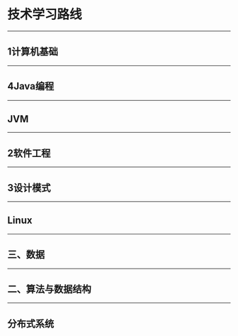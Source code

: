 # 技术学习路线
---
## 1计算机基础
--- 
## 4Java编程
--- 
## JVM
--- 
## 2软件工程
--- 
## 3设计模式
--- 
## Linux
--- 
## 三、数据
--- 
## 二、算法与数据结构
--- 
## 分布式系统
